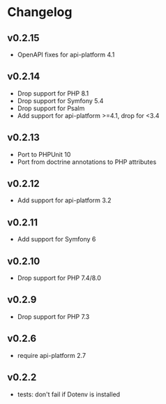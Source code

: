 # Changelog

## v0.2.15

* OpenAPI fixes for api-platform 4.1

## v0.2.14

* Drop support for PHP 8.1
* Drop support for Symfony 5.4
* Drop support for Psalm
* Add support for api-platform >=4.1, drop for <3.4

## v0.2.13

* Port to PHPUnit 10
* Port from doctrine annotations to PHP attributes

## v0.2.12

* Add support for api-platform 3.2

## v0.2.11

* Add support for Symfony 6

## v0.2.10

* Drop support for PHP 7.4/8.0

## v0.2.9

* Drop support for PHP 7.3

## v0.2.6

* require api-platform 2.7

## v0.2.2

* tests: don't fail if Dotenv is installed
